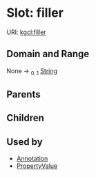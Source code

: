 
# Slot: filler




URI: [kgcl:filler](http://w3id.org/kgcl_schema/filler)


## Domain and Range

None &#8594;  <sub>0..1</sub> [String](types/String.md)

## Parents


## Children


## Used by

 * [Annotation](Annotation.md)
 * [PropertyValue](PropertyValue.md)
